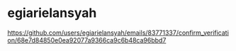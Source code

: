 # egiarielansyah
https://github.com/users/egiarielansyah/emails/83771337/confirm_verification/68e7d84850e0ea92077a9366ca9c6b48ca96bbd7
